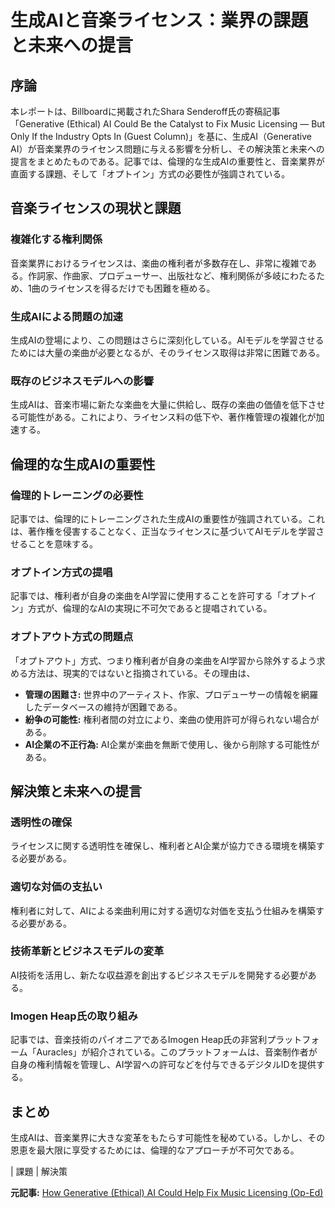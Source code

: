 # 生成AIと音楽ライセンス：業界の課題と未来への提言

## 序論

本レポートは、Billboardに掲載されたShara Senderoff氏の寄稿記事「Generative (Ethical) AI Could Be the Catalyst to Fix Music Licensing — But Only If the Industry Opts In (Guest Column)」を基に、生成AI（Generative AI）が音楽業界のライセンス問題に与える影響を分析し、その解決策と未来への提言をまとめたものである。記事では、倫理的な生成AIの重要性と、音楽業界が直面する課題、そして「オプトイン」方式の必要性が強調されている。

## 音楽ライセンスの現状と課題

### 複雑化する権利関係

音楽業界におけるライセンスは、楽曲の権利者が多数存在し、非常に複雑である。作詞家、作曲家、プロデューサー、出版社など、権利関係が多岐にわたるため、1曲のライセンスを得るだけでも困難を極める。

### 生成AIによる問題の加速

生成AIの登場により、この問題はさらに深刻化している。AIモデルを学習させるためには大量の楽曲が必要となるが、そのライセンス取得は非常に困難である。

### 既存のビジネスモデルへの影響

生成AIは、音楽市場に新たな楽曲を大量に供給し、既存の楽曲の価値を低下させる可能性がある。これにより、ライセンス料の低下や、著作権管理の複雑化が加速する。

## 倫理的な生成AIの重要性

### 倫理的トレーニングの必要性

記事では、倫理的にトレーニングされた生成AIの重要性が強調されている。これは、著作権を侵害することなく、正当なライセンスに基づいてAIモデルを学習させることを意味する。

### オプトイン方式の提唱

記事では、権利者が自身の楽曲をAI学習に使用することを許可する「オプトイン」方式が、倫理的なAIの実現に不可欠であると提唱されている。

### オプトアウト方式の問題点

「オプトアウト」方式、つまり権利者が自身の楽曲をAI学習から除外するよう求める方法は、現実的ではないと指摘されている。その理由は、

* **管理の困難さ:** 世界中のアーティスト、作家、プロデューサーの情報を網羅したデータベースの維持が困難である。
* **紛争の可能性:** 権利者間の対立により、楽曲の使用許可が得られない場合がある。
* **AI企業の不正行為:** AI企業が楽曲を無断で使用し、後から削除する可能性がある。

## 解決策と未来への提言

### 透明性の確保

ライセンスに関する透明性を確保し、権利者とAI企業が協力できる環境を構築する必要がある。

### 適切な対価の支払い

権利者に対して、AIによる楽曲利用に対する適切な対価を支払う仕組みを構築する必要がある。

### 技術革新とビジネスモデルの変革

AI技術を活用し、新たな収益源を創出するビジネスモデルを開発する必要がある。

### Imogen Heap氏の取り組み

記事では、音楽技術のパイオニアであるImogen Heap氏の非営利プラットフォーム「Auracles」が紹介されている。このプラットフォームは、音楽制作者が自身の権利情報を管理し、AI学習への許可などを付与できるデジタルIDを提供する。

## まとめ

生成AIは、音楽業界に大きな変革をもたらす可能性を秘めている。しかし、その恩恵を最大限に享受するためには、倫理的なアプローチが不可欠である。

| 課題 | 解決策 

**元記事:** [How Generative (Ethical) AI Could Help Fix Music Licensing (Op-Ed)](https://www.billboard.com/pro/generative-ethical-ai-fix-music-licensing/)